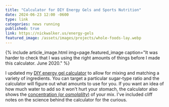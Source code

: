 ```yaml
---
title: "Calculator for DIY Energy Gels and Sports Nutrition"
date: 2024-06-23 12:00 -0600
type: link
categories: news running
published: true
link: https://nickwalker.us/energy-gels
featured_image: /assets/images/projects/whole-foods-lay.webp
---
```


{% include article_image.html img=page.featured_image caption="It was harder to check that I was using the right amounts of things before I made this calculator. June 2020." %}

I updated my [DIY energy gel calculator](https://nickwalker.us/energy-gels) to allow for mixing and matching a variety of ingredients. You can target a particular sugar-type ratio and the calculator will figure out what amounts to use for you. If you want an idea of how much water to add so it won't hurt your stomach, the calculator also shows the [concentration (or _osmolalilty_)](https://en.wikipedia.org/wiki/Osmotic_concentration) of your mix. 
I've included cliff notes on the science behind the calculator for the curious.

